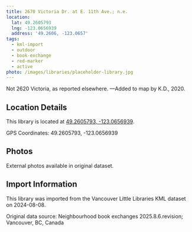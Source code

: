 ```yaml
---
title: 2670 Victoria Dr. at E. 11th Ave.; n.e.
location:
  lat: 49.2605793
  lng: -123.0656939
  address: '49.2606, -123.0657'
tags:
  - kml-import
  - outdoor
  - book-exchange
  - red-marker
  - active
photo: /images/libraries/placeholder-library.jpg
---
```

Not 2620 Victoria, as reported elsewhere.
—Added to map by K.D., 2020.

## Location Details

This library is located at [49.2605793, -123.0656939](https://www.google.com/maps?q=49.2605793,-123.0656939).

GPS Coordinates: 49.2605793, -123.0656939

## Photos

External photos available in original dataset.

## Import Information

This library was imported from the Vancouver Little Libraries KML dataset on 2024-08-08.

Original data source: Neighbourhood book exchanges 2025.8.6.revision; Vancouver, BC, Canada
